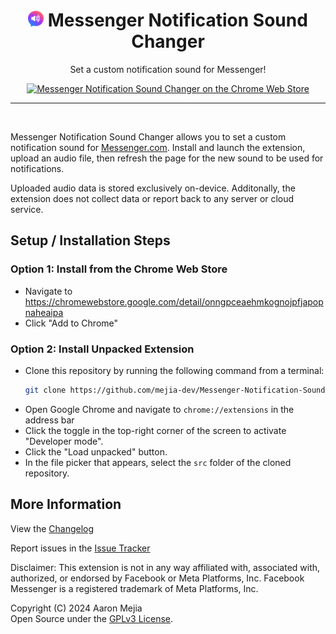 <h1 align="center"><img src="./src/icons/default-icon.png" alt="WhatsApp Notification Sound Changer icon" width="25" /> Messenger Notification Sound Changer</h1>
<p align="center">Set a custom notification sound for Messenger!</a></p>

<p align="center">
<a href="https://chromewebstore.google.com/detail/onngpceaehmkognojpfjapopnaheaipa"><img src="https://storage.googleapis.com/web-dev-uploads/image/WlD8wC6g8khYWPJUsQceQkhXSlv1/UV4C4ybeBTsZt43U4xis.png" alt="Messenger Notification Sound Changer on the Chrome Web Store" /></a>
</p>

<hr /><br />

Messenger Notification Sound Changer allows you to set a custom notification sound for [Messenger.com](https://www.messenger.com). Install and launch the extension, upload an audio file, then refresh the page for the new sound to be used for notifications.

Uploaded audio data is stored exclusively on-device. Additonally, the extension does not collect data or report back to any server or cloud service.


## Setup / Installation Steps

### Option 1: Install from the Chrome Web Store
- Navigate to https://chromewebstore.google.com/detail/onngpceaehmkognojpfjapopnaheaipa
- Click "Add to Chrome"

### Option 2: Install Unpacked Extension
- Clone this repository by running the following command from a terminal:
  ```bash
  git clone https://github.com/mejia-dev/Messenger-Notification-Sound-Changer.git
  ```
- Open Google Chrome and navigate to `chrome://extensions` in the address bar
- Click the toggle in the top-right corner of the screen to activate "Developer mode".
- Click the "Load unpacked" button.
- In the file picker that appears, select the `src` folder of the cloned repository.


## More Information

View the [Changelog](CHANGELOG.md)

Report issues in the [Issue Tracker](https://github.com/mejia-dev/Messenger-Notification-Sound-Changer/issues?state=open)

Disclaimer: This extension is not in any way affiliated with, associated with, authorized, or endorsed by Facebook or Meta Platforms, Inc. Facebook Messenger is a registered trademark of Meta Platforms, Inc.

Copyright (C) 2024 Aaron Mejia<br/>
Open Source under the [GPLv3 License](LICENSE.txt).